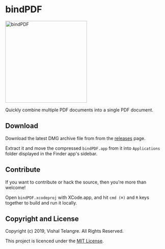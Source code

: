 # bindPDF

<img src="https://user-images.githubusercontent.com/876195/66717916-9e4e0c00-edfb-11e9-9883-19b42a726829.png" alt="bindPDF" width="256" height="256">

Quickly combine multiple PDF documents into a single PDF document.

## Download

Download the latest DMG archive file from from the [releases](https://github.com/vishaltelangre/bindPDF/releases) page.

Extract it and move the compressed `bindPDF.app` from it into `Applications` folder displayed in the Finder app's sidebar.

## Contribute

If you want to contribute or hack the source, then you're more than welcome!

Open `bindPDF.xcodeproj` with XCode.app, and hit `cmd (⌘)` and `R` keys together to build and run it locally.

## Copyright and License

Copyright (c) 2019, Vishal Telangre. All Rights Reserved.

This project is licenced under the [MIT License](LICENSE).
